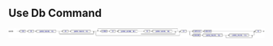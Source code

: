 ## Use Db Command

![UseDb Command Syntax!](/languageSpecification/assets/rules/useDb.png "Use XSS DB Syntax")
